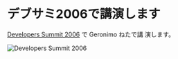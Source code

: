 # デブサミ2006で講演します

<!--
date: 2006-02-08
-->

[Developers Summit 2006](http://www.seshop.com/event/dev/) で Geronimo ねたで講
演します。

![Developers Summit 2006](http://www.seshop.com/event/dev/2006/images_common/logo.gif)
